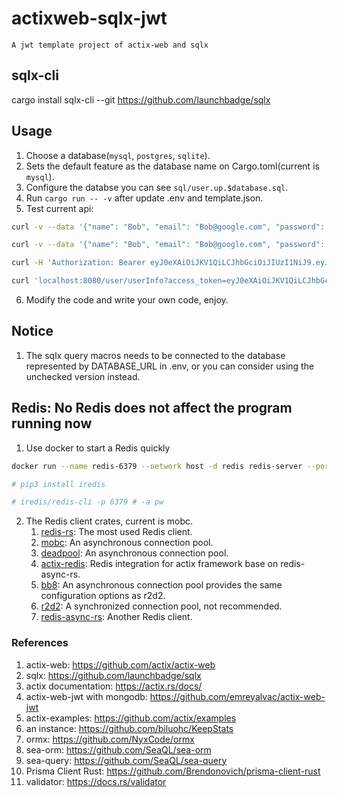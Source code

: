 # actixweb-sqlx-jwt
    A jwt template project of actix-web and sqlx

## sqlx-cli
cargo install sqlx-cli --git https://github.com/launchbadge/sqlx

## Usage

1. Choose a database(`mysql`, `postgres`, `sqlite`).
2. Sets the default feature as the database name on Cargo.toml(current is `mysql`).
3. Configure the databse you can see `sql/user.up.$database.sql`.
4. Run `cargo run -- -v` after update .env and template.json.
5. Test current api:
```sh
curl -v --data '{"name": "Bob", "email": "Bob@google.com", "password": "Bobpass"}' -H "Content-Type: application/json" -X POST localhost:8080/user/register

curl -v --data '{"name": "Bob", "email": "Bob@google.com", "password": "Bobpass"}' -H "Content-Type: application/json" -X POST localhost:8080/user/login

curl -H 'Authorization: Bearer eyJ0eXAiOiJKV1QiLCJhbGciOiJIUzI1NiJ9.eyJzdWIiOiJCb2IiLCJleHAiOjE1OTEyNDYwOTR9.O1dbYu3tqiIi6I8OUlixLuj9dp-1tLl4mjmXZ0ve6uo' localhost:8080/user/userInfo

curl 'localhost:8080/user/userInfo?access_token=eyJ0eXAiOiJKV1QiLCJhbGciOiJIUzI1NiJ9.eyJzdWIiOiJCb2IiLCJleHAiOjE1OTEyNTYxNDd9.zJKlZOozYfq-xMXO89kjUyme6SA8_eziacqt5gvXj2U'
```
6. Modify the code and write your own code, enjoy.

## Notice
1. The sqlx query macros needs to be connected to the database represented by DATABASE_URL in .env, or you can consider using the unchecked version instead.

## Redis: No Redis does not affect the program running now
1. Use docker to start a Redis quickly
```bash
docker run --name redis-6379 --network host -d redis redis-server --port 6379 --bind 127.0.0.1 --appendonly  no  # --requirepass pw

# pip3 install iredis

# iredis/redis-cli -p 6379 # -a pw
```
2. The Redis client crates, current is mobc.
    1. [redis-rs](https://github.com/mitsuhiko/redis-rs): The most used Redis client.
    1. [mobc](https://github.com/importcjj/mobc): An asynchronous connection pool.
    1. [deadpool](https://github.com/bikeshedder/deadpool): An asynchronous connection pool.
    1. [actix-redis](https://github.com/actix/actix-extras/tree/master/actix-redis): Redis integration for actix framework base on redis-async-rs.
    1. [bb8](https://crates.io/crates/bb8): An asynchronous connection pool provides the same configuration options as r2d2.
    2. [r2d2](https://github.com/sfackler/r2d2): A synchronized connection pool, not recommended.
    3. [redis-async-rs](https://github.com/benashford/redis-async-rs): Another Redis client.

### References
1. actix-web: https://github.com/actix/actix-web
2. sqlx: https://github.com/launchbadge/sqlx
2. actix documentation: https://actix.rs/docs/
2. actix-web-jwt with mongodb: https://github.com/emreyalvac/actix-web-jwt
2. actix-examples: https://github.com/actix/examples
2. an instance: https://github.com/biluohc/KeepStats
3. ormx: https://github.com/NyxCode/ormx
3. sea-orm: https://github.com/SeaQL/sea-orm
3. sea-query: https://github.com/SeaQL/sea-query
4. Prisma Client Rust: https://github.com/Brendonovich/prisma-client-rust
5. validator: https://docs.rs/validator
